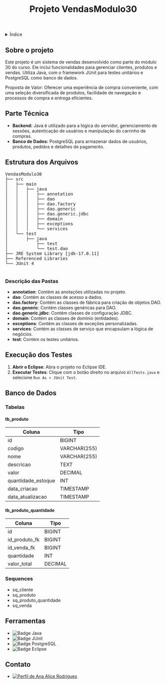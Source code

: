 <!DOCTYPE html>
<html lang="pt-br">
<head>
    <meta charset="UTF-8">
    <meta name="viewport" content="width=device-width, initial-scale=1.0">
    <meta name="description" content="Sistema de Vendas desenvolvido no módulo 30">
    <meta name="keywords" content="Java, PostgreSQL, JUnit, Eclipse">
    <meta name="author" content="Ana Alice Rodrigues">
  </head>
<body>

<header>
    <h1>Projeto VendasModulo30</h1>
  
</header>

<details>
    <summary>Índice</summary>
    <ol>
        <li><a href="#sobre-o-projeto">Sobre o projeto</a></li>
        <li><a href="#parte-tecnica">Parte Técnica</a></li>
        <li><a href="#estrutura-dos-arquivos">Estrutura dos Arquivos</a></li>
        <li><a href="#execucao-dos-testes">Execução dos Testes</a></li>
        <li><a href="#banco-de-dados">Banco de Dados</a></li>
        <li><a href="#ferramentas">Ferramentas</a></li>
        <li><a href="#contato">Contato</a></li>
    </ol>
</details>

<section id="sobre-o-projeto">
    <h2>Sobre o projeto</h2>
    <p>
        Este projeto é um sistema de vendas desenvolvido como parte do módulo 30 do curso. Ele inclui funcionalidades para gerenciar clientes, produtos e vendas. Utiliza Java, com o framework JUnit para testes unitários e PostgreSQL como banco de dados.
    </p>
    <p>
        Proposta de Valor: Oferecer uma experiência de compra conveniente, com uma seleção diversificada de produtos, facilidade de navegação e processos de compra e entrega eficientes.
    </p>
</section>

<section id="parte-tecnica">
    <h2>Parte Técnica</h2>
    <ul>
        <li><strong>Backend:</strong> Java é utilizado para a lógica do servidor, gerenciamento de sessões, autenticação de usuários e manipulação do carrinho de compras.</li>
        <li><strong>Banco de Dados:</strong> PostgreSQL para armazenar dados de usuários, produtos, pedidos e detalhes de pagamento.</li>
    </ul>
</section>

<section id="estrutura-dos-arquivos">
    <h2>Estrutura dos Arquivos</h2>
    <pre>
VendasModulo30
├── src
│   ├── main
│   │   ├── java
│   │   │   ├── annotation
│   │   │   ├── dao
│   │   │   ├── dao.factory
│   │   │   ├── dao.generic
│   │   │   ├── dao.generic.jdbc
│   │   │   ├── domain
│   │   │   ├── exceptions
│   │   │   └── services
│   └── test
│       ├── java
│           ├── test
│           └── test.dao
├── JRE System Library [jdk-17.0.11]
├── Referenced Libraries
└── JUnit 4
    </pre>
    <h3>Descrição das Pastas</h3>
    <ul>
        <li><strong>annotation</strong>: Contém as anotações utilizadas no projeto.</li>
        <li><strong>dao</strong>: Contém as classes de acesso a dados.</li>
        <li><strong>dao.factory</strong>: Contém as classes de fábrica para criação de objetos DAO.</li>
        <li><strong>dao.generic</strong>: Contém classes genéricas para DAO.</li>
        <li><strong>dao.generic.jdbc</strong>: Contém classes de configuração JDBC.</li>
        <li><strong>domain</strong>: Contém as classes de domínio (entidades).</li>
        <li><strong>exceptions</strong>: Contém as classes de exceções personalizadas.</li>
        <li><strong>services</strong>: Contém as classes de serviço que encapsulam a lógica de negócios.</li>
        <li><strong>test</strong>: Contém os testes unitários.</li>
    </ul>
</section>

<section id="execucao-dos-testes">
    <h2>Execução dos Testes</h2>
    <ol>
        <li><strong>Abrir o Eclipse</strong>: Abra o projeto no Eclipse IDE.</li>
        <li><strong>Executar Testes</strong>: Clique com o botão direito no arquivo <code>AllTests.java</code> e selecione <code>Run As &gt; JUnit Test</code>.</li>
    </ol>
</section>

<section id="banco-de-dados">
    <h2>Banco de Dados</h2>
    <h3>Tabelas</h3>
    <h4>tb_produto</h4>
    <table>
        <thead>
            <tr>
                <th>Coluna</th>
                <th>Tipo</th>
            </tr>
        </thead>
        <tbody>
            <tr>
                <td>id</td>
                <td>BIGINT</td>
            </tr>
            <tr>
                <td>codigo</td>
                <td>VARCHAR(255)</td>
            </tr>
            <tr>
                <td>nome</td>
                <td>VARCHAR(255)</td>
            </tr>
            <tr>
                <td>descricao</td>
                <td>TEXT</td>
            </tr>
            <tr>
                <td>valor</td>
                <td>DECIMAL</td>
            </tr>
            <tr>
                <td>quantidade_estoque</td>
                <td>INT</td>
            </tr>
            <tr>
                <td>data_criacao</td>
                <td>TIMESTAMP</td>
            </tr>
            <tr>
                <td>data_atualizacao</td>
                <td>TIMESTAMP</td>
            </tr>
        </tbody>
    </table>
    <h4>tb_produto_quantidade</h4>
    <table>
        <thead>
            <tr>
                <th>Coluna</th>
                <th>Tipo</th>
            </tr>
        </thead>
        <tbody>
            <tr>
                <td>id</td>
                <td>BIGINT</td>
            </tr>
            <tr>
                <td>id_produto_fk</td>
                <td>BIGINT</td>
            </tr>
            <tr>
                <td>id_venda_fk</td>
                <td>BIGINT</td>
            </tr>
            <tr>
                <td>quantidade</td>
                <td>INT</td>
            </tr>
            <tr>
                <td>valor_total</td>
                <td>DECIMAL</td>
            </tr>
        </tbody>
    </table>
    <h3>Sequences</h3>
    <ul>
        <li>sq_cliente</li>
        <li>sq_produto</li>
        <li>sq_produto_quantidade</li>
        <li>sq_venda</li>
    </ul>
</section>

<section id="ferramentas">
    <h2>Ferramentas</h2>
    <ul>
        <li><img src="https://img.shields.io/badge/Java-007396?style=for-the-badge&logo=java&logoColor=white" alt="Badge Java"></li>
        <li><img src="https://img.shields.io/badge/JUnit-25A162?style=for-the-badge&logo=junit5&logoColor=white" alt="Badge JUnit"></li>
        <li><img src="https://img.shields.io/badge/PostgreSQL-336791?style=for-the-badge&logo=postgresql&logoColor=white" alt="Badge PostgreSQL"></li>
        <li><img src="https://img.shields.io/badge/Eclipse-2C2255?style=for-the-badge&logo=eclipse&logoColor=white" alt="Badge Eclipse"></li>
    </ul>
</section>

<section id="contato">
    <h2>Contato</h2>
    <ul>
        <li><a href="https://linktr.ee/anaeanali5" target="_blank"><img src="https://img.shields.io/badge/Ana_Alice_Rodrigues-blue?style=for-the-badge" alt="Perfil de Ana Alice Rodrigues"></a></li> 
    </ul>
    
</section>

</body>
</html>
